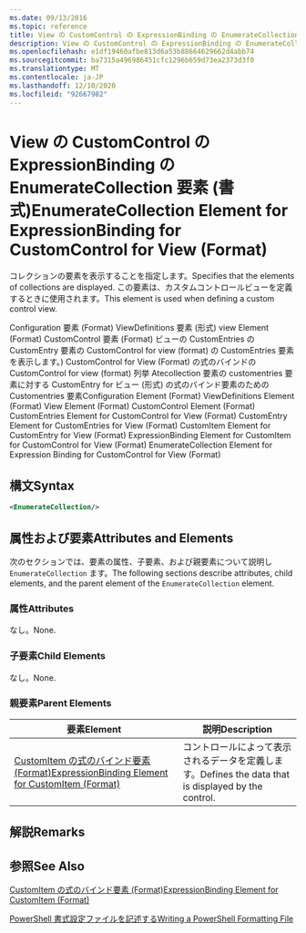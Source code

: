 ```yaml
---
ms.date: 09/13/2016
ms.topic: reference
title: View の CustomControl の ExpressionBinding の EnumerateCollection 要素 (書式)
description: View の CustomControl の ExpressionBinding の EnumerateCollection 要素 (書式)
ms.openlocfilehash: e1df19460afbe813d6a53b88664629662d4abb74
ms.sourcegitcommit: ba7315a496986451cfc1296b659d73ea2373d3f0
ms.translationtype: MT
ms.contentlocale: ja-JP
ms.lasthandoff: 12/10/2020
ms.locfileid: "92667982"
---
```

# <a name="enumeratecollection-element-for-expressionbinding-for-customcontrol-for-view-format"></a><span data-ttu-id="4952a-103">View の CustomControl の ExpressionBinding の EnumerateCollection 要素 (書式)</span><span class="sxs-lookup"><span data-stu-id="4952a-103">EnumerateCollection Element for ExpressionBinding for CustomControl for View (Format)</span></span>

<span data-ttu-id="4952a-104">コレクションの要素を表示することを指定します。</span><span class="sxs-lookup"><span data-stu-id="4952a-104">Specifies that the elements of collections are displayed.</span></span> <span data-ttu-id="4952a-105">この要素は、カスタムコントロールビューを定義するときに使用されます。</span><span class="sxs-lookup"><span data-stu-id="4952a-105">This element is used when defining a custom control view.</span></span>

<span data-ttu-id="4952a-106">Configuration 要素 (Format) ViewDefinitions 要素 (形式) view Element (Format) CustomControl 要素 (Format) ビューの CustomEntries の CustomEntry 要素の CustomControl for view (format) の CustomEntries 要素を表示します。) CustomControl for View (Format) の式のバインドの CustomControl for view (format) 列挙 Atecollection 要素の customentries 要素に対する CustomEntry for ビュー (形式) の式のバインド要素のための Customentries 要素</span><span class="sxs-lookup"><span data-stu-id="4952a-106">Configuration Element (Format) ViewDefinitions Element (Format) View Element (Format) CustomControl Element (Format) CustomEntries Element for CustomControl for View (Format) CustomEntry Element for CustomEntries for View (Format) CustomItem Element for CustomEntry for View (Format) ExpressionBinding Element for CustomItem for CustomControl for View (Format) EnumerateCollection Element for Expression Binding for CustomControl for View (Format)</span></span>

## <a name="syntax"></a><span data-ttu-id="4952a-107">構文</span><span class="sxs-lookup"><span data-stu-id="4952a-107">Syntax</span></span>

```xml
<EnumerateCollection/>
```

## <a name="attributes-and-elements"></a><span data-ttu-id="4952a-108">属性および要素</span><span class="sxs-lookup"><span data-stu-id="4952a-108">Attributes and Elements</span></span>

<span data-ttu-id="4952a-109">次のセクションでは、要素の属性、子要素、および親要素について説明し `EnumerateCollection` ます。</span><span class="sxs-lookup"><span data-stu-id="4952a-109">The following sections describe attributes, child elements, and the parent element of the `EnumerateCollection` element.</span></span>

### <a name="attributes"></a><span data-ttu-id="4952a-110">属性</span><span class="sxs-lookup"><span data-stu-id="4952a-110">Attributes</span></span>

<span data-ttu-id="4952a-111">なし。</span><span class="sxs-lookup"><span data-stu-id="4952a-111">None.</span></span>

### <a name="child-elements"></a><span data-ttu-id="4952a-112">子要素</span><span class="sxs-lookup"><span data-stu-id="4952a-112">Child Elements</span></span>

<span data-ttu-id="4952a-113">なし。</span><span class="sxs-lookup"><span data-stu-id="4952a-113">None.</span></span>

### <a name="parent-elements"></a><span data-ttu-id="4952a-114">親要素</span><span class="sxs-lookup"><span data-stu-id="4952a-114">Parent Elements</span></span>

|<span data-ttu-id="4952a-115">要素</span><span class="sxs-lookup"><span data-stu-id="4952a-115">Element</span></span>|<span data-ttu-id="4952a-116">説明</span><span class="sxs-lookup"><span data-stu-id="4952a-116">Description</span></span>|
|-------------|-----------------|
|[<span data-ttu-id="4952a-117">CustomItem の式のバインド要素 (Format)</span><span class="sxs-lookup"><span data-stu-id="4952a-117">ExpressionBinding Element for CustomItem (Format)</span></span>](./expressionbinding-element-for-customitem-for-controls-for-configuration-format.md)|<span data-ttu-id="4952a-118">コントロールによって表示されるデータを定義します。</span><span class="sxs-lookup"><span data-stu-id="4952a-118">Defines the data that is displayed by the control.</span></span>|

## <a name="remarks"></a><span data-ttu-id="4952a-119">解説</span><span class="sxs-lookup"><span data-stu-id="4952a-119">Remarks</span></span>

## <a name="see-also"></a><span data-ttu-id="4952a-120">参照</span><span class="sxs-lookup"><span data-stu-id="4952a-120">See Also</span></span>

[<span data-ttu-id="4952a-121">CustomItem の式のバインド要素 (Format)</span><span class="sxs-lookup"><span data-stu-id="4952a-121">ExpressionBinding Element for CustomItem (Format)</span></span>](./expressionbinding-element-for-customitem-for-controls-for-configuration-format.md)

[<span data-ttu-id="4952a-122">PowerShell 書式設定ファイルを記述する</span><span class="sxs-lookup"><span data-stu-id="4952a-122">Writing a PowerShell Formatting File</span></span>](./writing-a-powershell-formatting-file.md)
